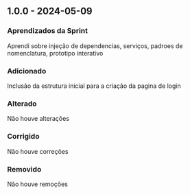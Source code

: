 ## 1.0.0 - 2024-05-09

### Aprendizados da Sprint

Aprendi sobre injeção de dependencias, serviços, padroes de nomenclatura, prototipo interativo

### Adicionado

Inclusão da estrutura inicial para a criação da pagina de login

### Alterado
Não houve alterações

### Corrigido

Não houve correções

### Removido

Não houve remoções